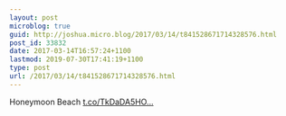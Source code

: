 ```yaml
---
layout: post
microblog: true
guid: http://joshua.micro.blog/2017/03/14/t841528671714328576.html
post_id: 33832
date: 2017-03-14T16:57:24+1100
lastmod: 2019-07-30T17:41:19+1100
type: post
url: /2017/03/14/t841528671714328576.html
---
```

Honeymoon Beach [t.co/TkDaDA5HO...](https://t.co/TkDaDA5HO1)
